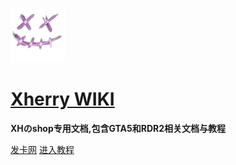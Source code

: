 ![](assets/xxlogo.png)

# [**Xherry WIKI**](?id=Xherry)

**XHのshop专用文档,包含GTA5和RDR2相关文档与教程**

<span id="busuanzi_container_site_pv" style='display:none'>
    👀 本站总访问量：<span id="busuanzi_value_site_pv"></span> 次
</span>
<span id="busuanzi_container_site_uv" style='display:none'>
    | 🚴‍♂️ 本站总访客数：<span id="busuanzi_value_site_uv"></span> 人
</span>

[发卡网](https://xxmod.cn/) [进入教程](README.md)


